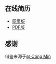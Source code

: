 ## 在线简历

- [网页版](http://imxie.cc/resume/)
- [PDF版](http://imxie.cc/resume/resume.pdf)



## 感谢
借鉴来源于[@ Cong Min](https://congm.in)

